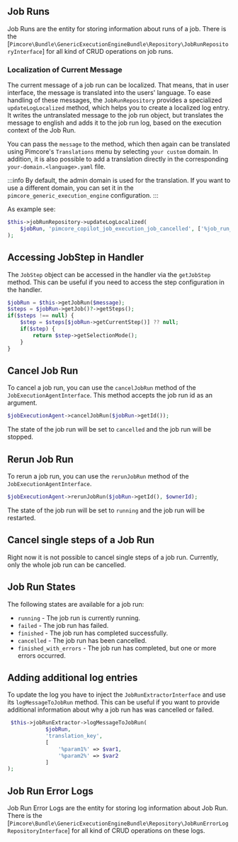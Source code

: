 ## Job Runs
Job Runs are the entity for storing information about runs of a job. There is the
[`Pimcore\Bundle\GenericExecutionEngineBundle\Repository\JobRunRepositoryInterface`] for all kind of CRUD operations on job runs.

### Localization of Current Message
The current message of a job run can be localized. That means, that in user interface, the message is translated into
the users' language. To ease handling of these messages, the `JobRunRepository` provides a specialized
`updateLogLocalized` method, which helps you to create a localized log entry. It writes the untranslated message to the
job run object, but translates the message to english and adds it to the job run log, based on the execution context of the Job Run.

You can pass the `message` to the method, which then again can be translated using Pimcore's `Translations` menu by selecting `your custom` domain.
In addition, it is also possible to add a translation directly in the corresponding  `your-domain.<language>.yaml` file.

:::info
By default, the admin domain is used for the translation. If you want to use a different domain, you can set it in the `pimcore_generic_execution_engine` configuration.
:::

As example see:
```php 
$this->jobRunRepository->updateLogLocalized(
    $jobRun, 'pimcore_copilot_job_execution_job_cancelled', ['%job_run_id%' => $jobRun->getId()]
);
```

## Accessing JobStep in Handler
The `JobStep` object can be accessed in the handler via the `getJobStep` method. This can be useful if you need to access the step configuration in the handler.

```php
$jobRun = $this->getJobRun($message);
$steps = $jobRun->getJob()?->getSteps();
if($steps !== null) {
    $step = $steps[$jobRun->getCurrentStep()] ?? null;
    if($step) {
        return $step->getSelectionMode();
    }
}
```

## Cancel Job Run

To cancel a job run, you can use the `cancelJobRun` method of the `JobExecutionAgentInterface`. 
This method accepts the job run id as an argument.

```php
$jobExecutionAgent->cancelJobRun($jobRun->getId());
```

The state of the job run will be set to `cancelled` and the job run will be stopped.

## Rerun Job Run

To rerun a job run, you can use the `rerunJobRun` method of the `JobExecutionAgentInterface`.

```php
$jobExecutionAgent->rerunJobRun($jobRun->getId(), $ownerId);
```

The state of the job run will be set to `running` and the job run will be restarted.

## Cancel single steps of a Job Run

Right now it is not possible to cancel single steps of a job run. Currently, only the whole job run can be cancelled.

## Job Run States

The following states are available for a job run:

- `running` - The job run is currently running.
- `failed` - The job run has failed.
- `finished` - The job run has completed successfully.
- `cancelled` - The job run has been cancelled.
- `finished_with_errors` - The job run has completed, but one or more errors occurred.

## Adding additional log entries

To update the log you have to inject the `JobRunExtractorInterface` and use its `logMessageToJobRun` method.
This can be useful if you want to provide additional information about why a job run has was cancelled or failed.

```php
 $this->jobRunExtractor->logMessageToJobRun(
            $jobRun,   
            'translation_key',
            [
                '%param1%' => $var1,
                '%param2%' => $var2                
            ]
);
```

## Job Run Error Logs
Job Run Error Logs are the entity for storing log information about Job Run. There is the
[`Pimcore\Bundle\GenericExecutionEngineBundle\Repository\JobRunErrorLogRepositoryInterface`] for all kind of CRUD operations on these logs.
